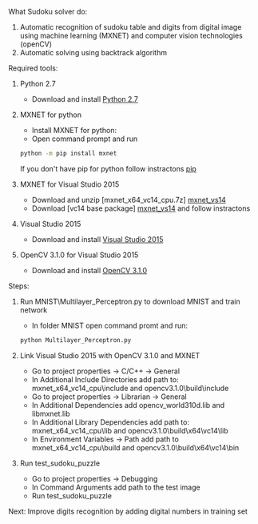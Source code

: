 What Sudoku solver do:
1) Automatic recognition of sudoku table and digits from digital image using machine learning (MXNET) and computer vision technologies (openCV)
2) Automatic solving using backtrack algorithm

Required tools:
1. Python 2.7
	- Download and install [Python 2.7][python]
	
2. MXNET for python
	- Install MXNET for python:
	- Open command prompt and run
	```cmd
	python -m pip install mxnet
	```
	If you don't have pip for python follow instractons [pip]
	
3. MXNET for Visual Studio 2015
	- Download and unzip [mxnet_x64_vc14_cpu.7z] [mxnet_vs14]
	- Download [vc14 base package] [mxnet_vs14] and follow instractons
	
4. Visual Studio 2015
	- Download and install [Visual Studio 2015][vs]
	
5. OpenCV 3.1.0 for Visual Studio 2015
	- Download and install [OpenCV 3.1.0][opencv]
	
Steps:
1. Run MNIST\Multilayer_Perceptron.py to download MNIST and train network
	- In folder MNIST open command promt and run:
	```cmd
	python Multilayer_Perceptron.py
	```
2. Link Visual Studio 2015 with OpenCV 3.1.0 and MXNET
	- Go to project properties -> C/C++ -> General
	- In Additional Include Directories add path to:
		mxnet_x64_vc14_cpu\include and opencv3.1.0\build\include
	- Go to project properties -> Librarian -> General
	- In Additional Dependencies add
		opencv_world310d.lib and libmxnet.lib
	- In Additional Library Dependencies add path to:
		mxnet_x64_vc14_cpu\lib and opencv3.1.0\build\x64\vc14\lib
	- In Environment Variables -> Path add path to
		mxnet_x64_vc14_cpu\build and opencv3.1.0\build\x64\vc14\bin
		
3. Run test_sudoku_puzzle
	- Go to project properties -> Debugging
	- In Command Arguments add path to the test image
	- Run test_sudoku_puzzle

Next:
Improve digits recognition by adding digital numbers in training set


[python]: <https://www.python.org/downloads/release/python-2712/>
[pip]: <https://github.com/BurntSushi/nfldb/wiki/Python-&-pip-Windows-installation#pip-install>
[mxnet_vs14]: <https://github.com/yajiedesign/mxnet/releases>
[vs]: <https://www.visualstudio.com/downloads/>
[opencv]: <http://opencv.org/releases.html>